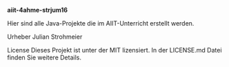 ****aiit-4ahme-strjum16****

Hier sind alle Java-Projekte die im AIIT-Unterricht erstellt werden.

Urheber
Julian Strohmeier

License
Dieses Projekt ist unter der MIT lizensiert. In der LICENSE.md Datei finden Sie weitere Details.
